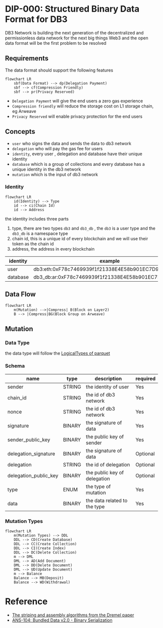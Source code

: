 # DIP-000: Structured Binary Data Format for DB3

DB3 Network is building the next generation of the decentralized and permissionless data network for the next big things Web3 and the open data format will be the first problem to be resolved

## Requirements

The data format should support the following features

```mermaid
flowchart LR
    sbf(Data Format) --> dp(Delegation Payment)
    sbf --> cf(Compression Friendly)
    sbf --> pr(Privacy Reserved)
```

* `Delegation Payment` will give the end users a zero gas experience
* `Compression friendly` will reduce the storage cost on L1 storage chain, eg Arweave
* `Privacy Reserved` will enable privacy protection for the end users

## Concepts

* `user` who signs the data and sends the data to db3 network
* `delegation` who will pay the gas fee for users
* `identity`, every user , delegation and database have their unique identity
* `database` which is a group of collections and every database has a unique identity in the db3 network
* `mutation` which is the input of db3 network


### Identity

```mermaid
flowchart LR
    id(Identity) --> Type
    id --> ci(Chain Id)
    id --> Address
```

the identity includes three parts

1. type, there are two types `db3` and `db3_db` , the `db3` is a user type and the `db3_db` is a namespace type
2. chain id, this is a unique id of every blockchain and we will use their token as the chain id
3. address, the address in every blockchain

| identity   |      example      |
|----------|-------------|
| user |  db3:eth:0xF78c7469939f1f21338E4E58b901EC7D9Aa29679 |
| database |  db3_db:ar:0xF78c7469939f1f21338E4E58b901EC7D9Aa29679 |

## Data Flow

```mermaid
flowchart LR
    m(Mutation) -->|Compress| B(Block on Layer2)
    B --> |Compress|BG(Block Group on Arweave)
```


## Mutation

### Data Type

the data type will follow the [LogicalTypes of parquet](https://github.com/apache/parquet-format/blob/master/LogicalTypes.md)


### Schema

| name   |     type      | description|required|
|----------|-------------|------------|--------|
| sender | STRING|the identity of user|Yes|
| chain_id |STRING| the id of db3 network|Yes|
| nonce |STRING| the id of db3 network|Yes|
| signature |BINARY| the signature of data|Yes|
| sender_public_key |BINARY| the public key of sender|Yes|
| delegation_signature |BINARY| the signature of data|Optional|
| delegation |STRING| the id of delegation|Optional|
| delegation_public_key |BINARY| the public key of delegation|Optional|
| type | ENUM|the type of mutation|Yes|
|data|BINARY| the data related to the type|Yes|

### Mutation Types

```mermaid
flowchart LR
    m(Mutation Types) --> DDL
    DDL --> CD(Create Database)
    DDL --> CC(Create Collection)
    DDL --> CI(Create Index)
    DDL --> DC(Delete Collection)
    m --> DML
    DML --> AD(Add Document)
    DML --> DD(Delete Document)
    DML --> UD(Update Document)
    m --> Balance
    Balance --> MB(Deposit)
    Balance --> WD(Withdrawal)
```

# Reference

* [The striping and assembly algorithms from the Dremel paper](https://github.com/julienledem/redelm/wiki/The-striping-and-assembly-algorithms-from-the-Dremel-paper)
* [ANS-104: Bundled Data v2.0 - Binary Serialization](https://github.com/joshbenaron/arweave-standards/blob/ans104/ans/ANS-104.md)
